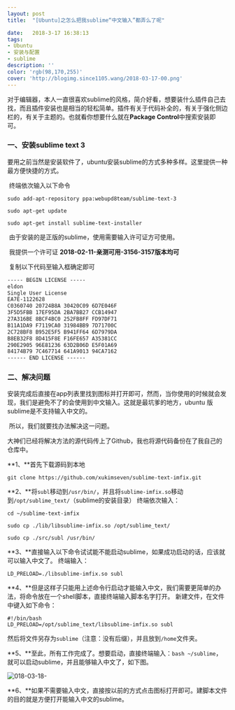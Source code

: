 ```yaml
---
layout: post
title:  "[Ubuntu]之怎么把我sublime“中文输入”都弄么了呢"

date:   2018-3-17 16:38:13
tags:
- Ubuntu
- 安装与配置
- sublime
description: ''
color: 'rgb(98,170,255)'
cover: 'http://blogimg.since1105.wang/2018-03-17-00.png'
---
```


​	对于编辑器，本人一直很喜欢sublime的风格，简介好看，想要装什么插件自己去找，而且插件安装也是相当的轻松简单。插件有关于代码补全的，有关于强化侧边栏的，有关于主题的。也就看你想要什么就在**Package Control**中搜索安装即可。

### 一、安装sublime text 3

​	要用之前当然是安装软件了，ubuntu安装sublime的方式多种多样。这里提供一种最方便快捷的方式。

​	终端依次输入以下命令

```shell
sudo add-apt-repository ppa:webupd8team/sublime-text-3

sudo apt-get update

sudo apt-get install sublime-text-installer
```

​	由于安装的是正版的sublime，使用需要输入许可证方可使用。

​	我提供一个许可证 **2018-02-11-亲测可用-3156-3157版本均可**

​	复制以下代码至输入框确定即可

```txt
----- BEGIN LICENSE -----
eldon
Single User License
EA7E-1122628
C0360740 20724B8A 30420C09 6D7E046F
3F5D5FBB 17EF95DA 2BA7BB27 CCB14947
27A316BE 8BCF4BC0 252FB8FF FD97DF71
B11A1DA9 F7119CA0 31984BB9 7D71700C
2C728BF8 B952E5F5 B941FF64 6D7979DA
B8EB32F8 8D415F8E F16FE657 A35381CC
290E2905 96E81236 63D2B06D E5F01A69
84174B79 7C467714 641A9013 94CA7162
------ END LICENSE ------
```

### 二、解决问题

​	安装完成后直接在app列表里找到图标并打开即可，然而，当你使用的时候就会发现，我们是避免不了的会使用到中文输入。这就是最坑爹的地方，ubuntu 版 sublime是不支持输入中文的。

​	所以，我们就要找办法解决这一问题。

​	大神们已经将解决方法的源代码传上了Github，我也将源代码备份在了我自己的仓库中。

**1、**首先下载源码到本地

```shell
git clone https://github.com/xukimseven/sublime-text-imfix.git
```

**2、**将`subl`移动到`/usr/bin/`，并且将`sublime-imfix.so`移动到`/opt/sublime_text/`（sublime的安装目录）
终端依次输入：

```shell
cd ~/sublime-text-imfix

sudo cp ./lib/libsublime-imfix.so /opt/sublime_text/

sudo cp ./src/subl /usr/bin/
```

**3、**直接输入以下命令试试能不能启动sublime，如果成功启动的话，应该就可以输入中文了。
终端输入：

```shell
LD_PRELOAD=./libsublime-imfix.so subl
```

**4、**但是这样子只能用上述命令行启动才能输入中文，我们需要更简单的办法，将命令放在一个shell脚本，直接终端输入脚本名字打开。
新建文件，在文件中键入如下命令：

```shell
#!/bin/bash
LD_PRELOAD=/opt/sublime_text/libsublime-imfix.so subl
```

然后将文件另存为`sublime`（注意：没有后缀），并且放到`/home`文件夹。

**5、**至此，所有工作完成了。想要启动，直接终端输入：`bash ~/sublime`，就可以启动sublime，并且能够输入中文了，如下图。

![018-03-18-](http://blogimg.since1105.wang/2018-03-17-1.png)

**6、**如果不需要输入中文，直接按以前的方式点击图标打开即可。建脚本文件的目的就是方便打开能输入中文的sublime。
